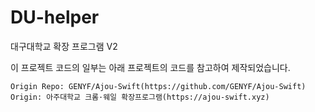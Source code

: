 # DU-helper
대구대학교 확장 프로그램 V2


이 프로젝트 코드의 일부는 아래 프로젝트의 코드를 참고하여 제작되었습니다.
```
Origin Repo: GENYF/Ajou-Swift(https://github.com/GENYF/Ajou-Swift)
Origin: 아주대학교 크롬·웨일 확장프로그램(https://ajou-swift.xyz)
```
